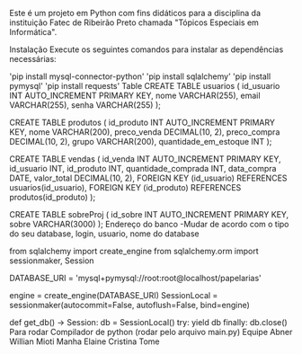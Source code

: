 Este é um projeto em Python com fins didáticos para a disciplina da instituição Fatec de Ribeirão Preto chamada "Tópicos Especiais em Informática".

Instalação
Execute os seguintes comandos para instalar as dependências necessárias:

'pip install mysql-connector-python'
'pip install sqlalchemy'
'pip install pymysql'
'pip install requests'
Table
CREATE TABLE usuarios (
  id_usuario INT AUTO_INCREMENT PRIMARY KEY,
  nome VARCHAR(255),
  email VARCHAR(255),
  senha VARCHAR(255)
);

CREATE TABLE produtos (
    id_produto INT AUTO_INCREMENT PRIMARY KEY,
    nome VARCHAR(200),
    preco_venda DECIMAL(10, 2),
    preco_compra  DECIMAL(10, 2),
    grupo VARCHAR(200),
    quantidade_em_estoque INT
);

CREATE TABLE vendas (
    id_venda INT AUTO_INCREMENT PRIMARY KEY,
    id_usuario INT,
    id_produto INT,
    quantidade_comprada INT,
    data_compra DATE,
    valor_total DECIMAL(10, 2),
    FOREIGN KEY (id_usuario) REFERENCES usuarios(id_usuario),
    FOREIGN KEY (id_produto) REFERENCES produtos(id_produto)
);

CREATE TABLE sobreProj (
	id_sobre INT AUTO_INCREMENT PRIMARY KEY,
	sobre VARCHAR(3000)
);
Endereço do banco
-Mudar de acordo com o tipo do seu database, login, usuario, nome do database

from sqlalchemy import create_engine
from sqlalchemy.orm import sessionmaker, Session

DATABASE_URI = 'mysql+pymysql://root:root@localhost/papelarias'

engine = create_engine(DATABASE_URI)
SessionLocal = sessionmaker(autocommit=False, autoflush=False, bind=engine)

def get_db() -> Session:
    db = SessionLocal()
    try:
        yield db
    finally:
        db.close()
Para rodar
Compilador de python (rodar pelo arquivo main.py)
Equipe
Abner Willian Mioti Manha
Elaine Cristina Tome
